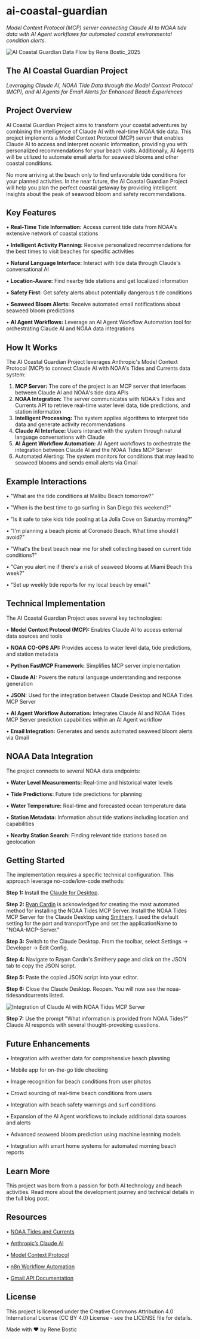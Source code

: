 # ai-coastal-guardian

*Model Context Protocol (MCP) server connecting Claude AI to NOAA tide data with AI Agent workflows for automated coastal environmental condition alerts.*

![AI Coastal Guardian Data Flow by Rene Bostic_2025](https://github.com/user-attachments/assets/dc28f6aa-11bd-46a4-ba12-565972249341)




## The AI Coastal Guardian Project ##

*Leveraging Claude AI, NOAA Tide Data through the Model Context Protocol (MCP), and AI Agents for Email Alerts for Enhanced Beach Experiences*

## Project Overview ##

AI Coastal Guardian Project aims to transform your coastal adventures by combining the intelligence of Claude AI with real-time NOAA tide data. This project implements a Model Context Protocol (MCP) server that enables Claude AI to access and interpret oceanic information, providing you with personalized recommendations for your beach visits. Additionally, AI Agents will be utilized to automate email alerts for seaweed blooms and other coastal conditions.

No more arriving at the beach only to find unfavorable tide conditions for your planned activities. In the near future, the AI Coastal Guardian Project will help you plan the perfect coastal getaway by providing intelligent insights about the peak of seawood bloom and safety recommendations.

## Key Features ##

•	**Real-Time Tide Information:** Access current tide data from NOAA's extensive network of coastal stations

•	**Intelligent Activity Planning:** Receive personalized recommendations for the best times to visit beaches for specific activities

•	**Natural Language Interface:** Interact with tide data through Claude's conversational AI

•	**Location-Aware:** Find nearby tide stations and get localized information

•	**Safety First:** Get safety alerts about potentially dangerous tide conditions

•	**Seaweed Bloom Alerts:** Receive automated email notifications about seaweed bloom predictions

•	**AI Agent Workflows:** Leverage an AI Agent Workflow Automation tool for orchestrating Claude AI and NOAA data integrations

## How It Works ##

The AI Coastal Guardian Project leverages Anthropic's Model Context Protocol (MCP) to connect Claude AI with NOAA's Tides and Currents data system:

1.	**MCP Server:** The core of the project is an MCP server that interfaces between Claude AI and NOAA's tide data APIs
2.	**NOAA Integration:** The server communicates with NOAA's Tides and Currents API to retrieve real-time water level data, tide predictions, and station information
3.	**Intelligent Processing:** The system applies algorithms to interpret tide data and generate activity recommendations
4.	**Claude AI Interface:** Users interact with the system through natural language conversations with Claude
5.	**AI Agent Workflow Automation:** AI Agent workflows to orchestrate the integration between Claude AI and the NOAA Tides MCP Server
6.	Automated Alerting: The system monitors for conditions that may lead to seaweed blooms and sends email alerts via Gmail

## Example Interactions ##

•	"What are the tide conditions at Malibu Beach tomorrow?"

•	"When is the best time to go surfing in San Diego this weekend?"

•	"Is it safe to take kids tide pooling at La Jolla Cove on Saturday morning?"

•	"I'm planning a beach picnic at Coronado Beach. What time should I avoid?"

•	"What's the best beach near me for shell collecting based on current tide conditions?"

•	"Can you alert me if there's a risk of seaweed blooms at Miami Beach this week?"

•	"Set up weekly tide reports for my local beach by email."


## Technical Implementation ##

The AI Coastal Guardian Project uses several key technologies:

•	**Model Context Protocol (MCP):** Enables Claude AI to access external data sources and tools

•	**NOAA CO-OPS API:** Provides access to water level data, tide predictions, and station metadata

•	**Python FastMCP Framework:** Simplifies MCP server implementation

•	**Claude AI:** Powers the natural language understanding and response generation

•	**JSON:** Used for the integration between Claude Desktop and NOAA Tides MCP Server

•	**AI Agent Workflow Automation:** Integrates Claude AI and NOAA Tides MCP Server prediction capabilities within an AI Agent workflow

•	**Email Integration:** Generates and sends automated seaweed bloom alerts via Gmail

## NOAA Data Integration ##

The project connects to several NOAA data endpoints:

•	**Water Level Measurements:** Real-time and historical water levels

•	**Tide Predictions:** Future tide predictions for planning

•	**Water Temperature:** Real-time and forecasted ocean temperature data

•	**Station Metadata:** Information about tide stations including location and capabilities

•	**Nearby Station Search:** Finding relevant tide stations based on geolocation

## Getting Started ##

The implementation requires a specific technical configuration. This approach leverage no-code/low-code methods:

**Step 1:** Install the [Claude for Desktop](https://support.anthropic.com/en/articles/10065433-installing-claude-for-desktop).

**Step 2:** [Ryan Cardin](https://github.com/RyanCardin15) is acknowledged for creating the most automated method for installing the NOAA Tides MCP Server. Install the NOAA Tides MCP Server for the Claude Desktop using [Smithery](https://smithery.ai/server/@RyanCardin15/noaa-tidesandcurrents). I used the default setting for the port and transportType and set the applicationName to "NOAA-MCP-Server."

**Step 3:** Switch to the Claude Desktop. From the toolbar, select Settings -> Developer -> Edit Config. 

**Step 4:** Navigate to Rayan Cardin's Smithery page and click on the JSON tab to copy the JSON script.

**Step 5:** Paste the copied JSON script into your editor.

**Step 6:** Close the Claude Desktop.  Reopen. You will now see the noaa-tidesandcurrents listed. 

![Integration of Claude AI with NOAA Tides MCP Server](https://github.com/user-attachments/assets/5c482e55-fafc-44d3-8412-8cefe8380594)


**Step 7:** Use the prompt "What information is provided from NOAA Tides?"   Claude AI responds with several thought-provoking questions.

## Future Enhancements ##

•	Integration with weather data for comprehensive beach planning

•	Mobile app for on-the-go tide checking

•	Image recognition for beach conditions from user photos

•	Crowd sourcing of real-time beach conditions from users

•	Integration with beach safety warnings and surf conditions

•	Expansion of the AI Agent workflows to include additional data sources and alerts

•	Advanced seaweed bloom prediction using machine learning models

•	Integration with smart home systems for automated morning beach reports

## Learn More ##

This project was born from a passion for both AI technology and beach activities. Read more about the development journey and technical details in the full blog post.

## Resources ##

•	[NOAA Tides and Currents]( https://tidesandcurrents.noaa.gov/)

•	[Anthropic’s Claude AI]( https://www.anthropic.com/claude)

•	[Model Context Protocol]( https://modelcontextprotocol.io/introduction)

•	[n8n Workflow Automation]( https://n8n.io/)

•	[Gmail API Documentation]( https://developers.google.com/gmail/api/guides)

## License ##
This project is licensed under the Creative Commons Attribution 4.0 International License (CC BY 4.0)
License - see the LICENSE file for details.
 
Made with ❤️ by Rene Bostic

